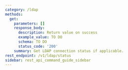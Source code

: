 ```yaml
---
category: /ldap
methods:
  get:
    parameters: []
    response_body:
      description: Return value on success
      example_value: TO DO
      schema: TO DO
      status_code: '200'
    summary: Get LDAP connection status if applicable.
rest_endpoint: /v1/ldap/status
sidebar: rest_api_command_guide_sidebar
---
```

